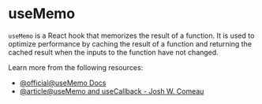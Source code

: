 # useMemo

`useMemo` is a React hook that memorizes the result of a function. It is used to optimize performance by caching the result of a function and returning the cached result when the inputs to the function have not changed.

Learn more from the following resources:

- [@official@useMemo Docs](https://react.dev/reference/react/useMemo)
- [@article@useMemo and useCallback - Josh W. Comeau](https://www.joshwcomeau.com/react/usememo-and-usecallback/)
